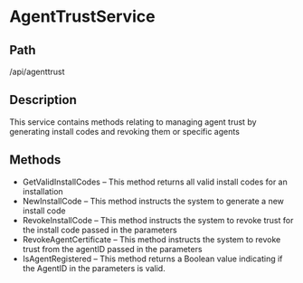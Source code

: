[title]: # (Agent Trust Service)
[tags]: # (Console and Internal Services)
[priority]: # (100) 
# AgentTrustService

## Path

/api/agenttrust

## Description

This service contains methods relating to managing agent trust by generating install codes and revoking them or specific agents

## Methods

* GetValidInstallCodes – This method returns all valid install codes for an installation
* NewInstallCode – This method instructs the system to generate a new install code
* RevokeInstallCode – This method instructs the system to revoke trust for the install code passed in the parameters
* RevokeAgentCertificate – This method instructs the system to revoke trust from the agentID passed in the parameters
* IsAgentRegistered – This method returns a Boolean value indicating if the AgentID in the parameters is valid.